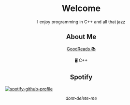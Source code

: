 <p align="center">
<h1 align="center">Welcome</h1>
<p align="center">I enjoy programming in C++ and all that jazz</p>
<h2 align="center">About Me</h2>

<p align="center"> 
    <a href="https://www.goodreads.com/user/show/72163788-kale">GoodReads 📚</a> 
</p>

<p align="center">
    🖥️ C++<br>
</p>

<h2 align="center">Spotify</h2>


<p align="left">
  <a href="https://github.com/kittinan/spotify-github-profile">
    <img src="https://spotify-github-profile.kittinanx.com/api/view?uid=ohbinary&cover_image=true&theme=novatorem&show_offline=true&background_color=121212&interchange=false&bar_color=53b14f&bar_color_cover=false" alt="spotify-github-profile">
  </a>
</p>

<p align="center">
    <i>dont-delete-me</i>
</p>
